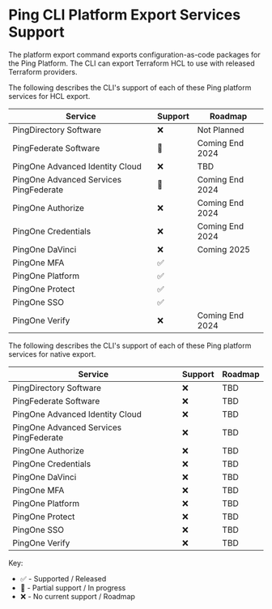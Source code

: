 # Ping CLI Platform Export Services Support

The platform export command exports configuration-as-code packages for the Ping Platform. The CLI can export
Terraform HCL to use with released Terraform providers.

The following describes the CLI's support of each of these Ping platform services for HCL export.

| Service             | Support | Roadmap |
| ------------------- | ---- | ------- |
| PingDirectory Software | :x: | Not Planned |
| PingFederate Software | :large_orange_diamond: | Coming End 2024 |
| PingOne Advanced Identity Cloud | :x: | TBD |
| PingOne Advanced Services PingFederate | :large_orange_diamond: | Coming End 2024 |
| PingOne Authorize   | :x: | Coming End 2024 |
| PingOne Credentials | :x: | Coming End 2024 |
| PingOne DaVinci     | :x: | Coming 2025 |
| PingOne MFA         | :white_check_mark: |  |
| PingOne Platform    | :white_check_mark: |  |
| PingOne Protect     | :white_check_mark: |  |
| PingOne SSO         | :white_check_mark: |  |
| PingOne Verify      | :x: | Coming End 2024 |

The following describes the CLI's support of each of these Ping platform services for native export.

| Service             | Support | Roadmap |
| ------------------- | ---- | ------- |
| PingDirectory Software | :x: | TBD |
| PingFederate Software | :x: | TBD |
| PingOne Advanced Identity Cloud | :x: | TBD |
| PingOne Advanced Services PingFederate | :x: | TBD |
| PingOne Authorize   | :x: | TBD |
| PingOne Credentials | :x: | TBD |
| PingOne DaVinci     | :x: | TBD |
| PingOne MFA         | :x: | TBD |
| PingOne Platform    | :x: | TBD |
| PingOne Protect     | :x: | TBD |
| PingOne SSO         | :x: | TBD |
| PingOne Verify      | :x: | TBD |

Key:
* :white_check_mark: - Supported / Released
* :large_orange_diamond: - Partial support / In progress
* :x: - No current support / Roadmap
